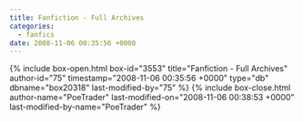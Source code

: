 ```yaml
---
title: Fanfiction - Full Archives
categories:
  - fanfics
date: 2008-11-06 00:35:56 +0000
---
```

{% include box-open.html box-id="3553" title="Fanfiction - Full Archives" author-id="75" timestamp="2008-11-06 00:35:56 +0000" type="db" dbname="box20318" last-modified-by="75" %}
<navigator group="Fanfics" quantity="150" offdir="TRUE" /> <displaytor />
{% include box-close.html author-name="PoeTrader" last-modified-on="2008-11-06 00:38:53 +0000" last-modified-by-name="PoeTrader" %}
